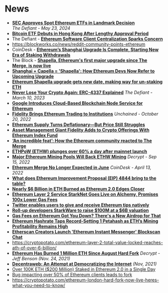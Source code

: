 # News

- [**SEC Approves Spot Ethereum ETFs in Landmark Decision**](https://thedefiant.io/news/tradfi-and-fintech/u-s-securities-regulator-approves-spot-ether-etfs-in-landmark-decision)
  <br/>_The Defiant - May 23, 2024_
- [**Bitcoin ETF Debuts in Hong Kong After Lengthy Approval Period**](https://bmpro.substack.com/p/bitcoin-etf-debuts-in-hong-kong-after)
- The Defiant - [**Ethereum Software Client Centralization Sparks Concern**](https://thedefiant.io/ethereum-software-client-centralization-sparks-concern)
- https://blockworks.co/news/reddit-community-points-ethereum
- CoinDesk - [**Ethereum’s Shanghai Upgrade Is Complete, Starting New Era of Staking Withdrawals**](https://www.coindesk.com/tech/2023/04/12/ethereums-shanghai-upgrade-activates-starting-new-era-of-staking-withdrawals/)
- The Block - [**Shapella, Ethereum's first major upgrade since The Merge, is now live**](https://www.theblock.co/post/226036/ethereum-shapella-upgrade-goes-live)
- **[Shanghai + Capella = 'Shapella': How Ethereum Devs Now Refer to Upcoming Upgrade](https://www.coindesk.com/tech/2023/03/02/shanghai-capella-shapella-how-ethereum-devs-now-refer-to-upcoming-upgrade/)**
- **[Ethereum Shapella upgrade gets new date, making way for un-staking ETH](https://cointelegraph.com/news/ethereum-shapella-upgrade-gets-new-date-making-way-for-un-staking-eth)**
- **[Never Lose Your Crypto Again: ERC-4337 Explained](https://www.youtube.com/watch?v=fqH-L5Y_iV0)**
*The Defiant - March 10, 2023*
- **[Google Introduces Cloud-Based Blockchain Node Service for Ethereum](https://www.coindesk.com/tech/2022/10/27/google-introduces-cloud-based-blockchain-node-service-for-ethereum/)**
- **[Fidelity Brings Ethereum Trading to Institutions](https://unchainedpodcast.com/fidelity-brings-ethereum-trading-to-institutions/)**
*Unchained - October 20, 2022*
- **[Ethereum Supply Turns Deflationary—But Price Still Struggles](https://decrypt.co/111605/ethereum-supply-turns-deflationary-but-price-still-struggles)**
- **[Asset Management Giant Fidelity Adds to Crypto Offerings With Ethereum Index Fund](https://www.coindesk.com/business/2022/10/04/asset-management-giant-fidelity-adds-to-crypto-offerings-with-ethereum-index-fund/)**
- **[‘An incredible feat’: How the Ethereum community reacted to The Merge](https://www.theblock.co/post/170334/an-incredible-feat-how-the-ethereum-community-reacted-to-the-merge)**
- **[ETHPoW (ETHW) plunges over 60% a day after mainnet launch](https://www.theblock.co/post/170690/ethpow-ethw-plunges-over-60-a-day-after-mainnet-launch)**
- **[Major Ethereum Mining Pools Will Back ETHW Mining](https://decrypt.co/109737/major-ethereum-mining-pools-will-back-ethw-mining)**
*Decrypt - Sep 15, 2022*
- **[Ethereum Merge No Longer Expected in June](https://www.coindesk.com/business/2022/04/13/ethereum-merge-no-longer-expected-in-june/)**
*CoinDesk - April 13, 2022*
- **[What does Ethereum Improvement Proposal (EIP) 4844 bring to the table?](https://cryptoslate.com/what-does-ethereum-improvement-proposal-eip-4844-bring-to-the-table/)**
- **[Nearly $6 Billion in ETH Burned as Ethereum 2.0 Edges Closer](https://decrypt.co/95574/nearly-6-billion-eth-burned-ethereum-2-0-edges-closer)**
- **[Ethereum Layer 2 Service StarkNet Goes Live on Alchemy, Promises 100x Lower Gas Fees](https://decrypt.co/94549/ethereum-alchemy-starknet)**
- **[Twitter enables users to give and receive Ethereum tips natively](https://cointelegraph.com/news/twitter-enables-users-to-give-and-receive-ethereum-tips-natively)**
- **[Roll-up developers StarkWare to raise $100M at a $6B valuation](https://cryptoslate.com/roll-up-developers-starkware-to-raise-100m-at-a-6b-valuation/)**
- **[Gas Fees on Ethereum Got You Down? There's a New Airdrop for That](https://decrypt.co/89470/gas-fees-ethereum-got-down-theres-new-airdrop-that)**
- **[Ethereum Hashrate Taps Record-Setting 1 Petahash as ETH’s Mining Profitability Remains High](https://news.bitcoin.com/ethereum-hashrate-taps-record-setting-1-petahash-as-eths-mining-profitability-remains-high/)**
- **[Etherscan Creators Launch 'Ethereum Instant Messenger' Blockscan Chat](https://decrypt.co/91226/etherscan-creators-launch-ethereum-instant-messenger-blockscan-chat)**
- https://cryptopotato.com/ethereum-layer-2-total-value-locked-reaches-ath-of-over-6-billion/
- **[Ethereum Has Burned 1 Million ETH Since August Hard Fork](https://decrypt.co/86740/ethereum-has-burned-1-million-eth-since-august-hard-fork)**
*Decrypt - Jeff Benson (Nov. 24, 2021)*
- **[Decentraweb: An Attempt at Democratizing the Internet](https://cryptopotato.com/decentraweb-an-attempt-at-democratizing-the-internet/)** *(Nov, 2021)*
- [Over 100K ETH ($200 Million) Staked in Ethereum 2.0 in a Single Day](https://cryptopotato.com/over-100k-eth-200-million-staked-in-ethereum-2-0-in-a-single-day/)
- [Bug impacting over 50% of Ethereum clients leads to fork](https://www.theblockcrypto.com/post/115822/bug-impacting-over-50-of-ethereum-clients-leads-to-fork)
- https://cryptopotato.com/ethereum-london-hard-fork-now-live-heres-what-you-need-to-know/
